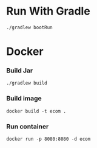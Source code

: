 # Run With Gradle
```
./gradlew bootRun
```

# Docker
### Build Jar
```
./gradlew build
```

### Build image
```
docker build -t ecom .
```
### Run container
```
docker run -p 8080:8080 -d ecom
```

